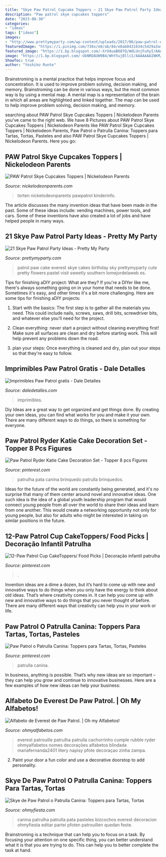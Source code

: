 ```yaml
---
title: "Skye Paw Patrol Cupcake Toppers ~ 21 Skye Paw Patrol Party Ideas"
description: "Paw patrol skye cupcakes toppers"
date: "2023-08-30"
categories:
- "ideas"
tags: ["ideas"]
images:
- "http://www.prettymyparty.com/wp-content/uploads/2017/06/paw-patrol-everest-cake.jpg"
featuredImage: "https://i.pinimg.com/736x/e8/ab/84/e8ab8431634c5429a3a4e744574fb914.jpg"
featured_image: "https://1.bp.blogspot.com/-XrU4uaB607Q/WdLUnjFuXyI/AAAAAAAHzkc/jiFhFQJcj-chXoui_VqMCv5yoX2STCjSACLcBGAs/s1600/paw-patrol-free-printable-toppers-for-cakes-031.jpg"
image: "https://1.bp.blogspot.com/-UbNRDAUW9B4/WhY5ujBllcI/AAAAAAAINKM/EhNFdokItfsaFJP4qDAomEe0CTlbhU1awCLcBGAs/s1600/paw-patrol-alphabet-009.png"
ShowToc: true
author: "Yoshiko Runte"
---
```



Brainstroming is a mental practice that helps improve focus and concentration. It is used to improve problem solving, decision making, and memory. Brainstroming can be done in various ways, but the most common way is by using a mental map. A mental map is a representation of the brain in which all areas are highlighted and linked together. The map can be used to help improve problem solving, decision making, and memory.

	

		
searching about PAW Patrol Skye Cupcakes Toppers | Nickelodeon Parents you've came to the right web. We have 8 Pictures about PAW Patrol Skye Cupcakes Toppers | Nickelodeon Parents like PAW Patrol Skye Cupcakes Toppers | Nickelodeon Parents, Paw Patrol o Patrulla Canina: Toppers para Tartas, Tortas, Pasteles and also PAW Patrol Skye Cupcakes Toppers | Nickelodeon Parents. Here you go:
		
    
## PAW Patrol Skye Cupcakes Toppers | Nickelodeon Parents

<img loading=lazy src="https://www.nickelodeonparents.com/wp-content/uploads/2016/06/pawPatrol-skyeCupcakes2x3.jpg" onerror="this.onerror=null;this.src='https://tse1.mm.bing.net/th?id=OIP.8mqrFb07JyajiocJGP8_2AHaLH&amp;pid=15.1';" alt="PAW Patrol Skye Cupcakes Toppers | Nickelodeon Parents">

_Source: nickelodeonparents.com_

>torten nickelodeonparents pawpatrol kinderinfo. 

	

The article discusses the many invention ideas that have been made in the past. Some of these ideas include: vending machines, power tools, and cars. Some of these inventions have also created a lot of jobs and have helped people in many ways.

    
## 21 Skye Paw Patrol Party Ideas - Pretty My Party

<img loading=lazy src="http://www.prettymyparty.com/wp-content/uploads/2017/06/paw-patrol-everest-cake.jpg" onerror="this.onerror=null;this.src='https://tse1.mm.bing.net/th?id=OIP.vAb6y4Y3QWPapZImJTNXkwHaLD&amp;pid=15.1';" alt="21 Skye Paw Patrol Party Ideas - Pretty My Party">

_Source: prettymyparty.com_

>patrol paw cake everest skye cakes birthday sky prettymyparty cute pretty flowers pastel visit sweetly southern lomejordelaweb es. 

	

Tips for finishing aDIY project: What are they?
If you're a DIYer like me, there's always something going on in your home that needs to be done. Sometimes it's easy, and other times it's a bit more challenging. Here are some tips for finishing aDIY projects:
1. Start with the basics: The first step is to gather all the materials you need. This could include nails, screws, saws, drill bits, screwdriver bits, and whatever else you'll need for the project.

2. Clean everything: never start a project without cleaning everything first! Make sure all surfaces are clean and dry before starting work. This will help prevent any problems down the road.

3. plan your steps: Once everything is cleaned and dry, plan out your steps so that they're easy to follow.

    
## Imprimibles Paw Patrol Gratis - Dale Detalles

<img loading=lazy src="https://i1.wp.com/www.daledetalles.com/wp-content/uploads/2016/03/paw-patrol26.png?resize=696%2C723" onerror="this.onerror=null;this.src='https://tse2.mm.bing.net/th?id=OIP.Dq6gTG0QCteP9T8OKAKLsQHaHs&amp;pid=15.1';" alt="Imprimibles Paw Patrol gratis - Dale Detalles">

_Source: daledetalles.com_

>imprimibles. 

	

Diy Ideas are a great way to get organized and get things done. By creating your own ideas, you can find what works for you and make it your own. There are many different ways to do things, so there is something for everyone.

    
## Paw Patrol Ryder Katie Cake Decoration Set - Topper 8 Pcs Figures

<img loading=lazy src="https://i.pinimg.com/736x/f8/5b/2a/f85b2a4bd5959944fa28cbfe8c71e0f1.jpg" onerror="this.onerror=null;this.src='https://tse3.mm.bing.net/th?id=OIP.r1nMqZEIPLoSoxrbrLRgJwHaHa&amp;pid=15.1';" alt="Paw Patrol Ryder Katie Cake Decoration Set - Topper 8 pcs Figures">

_Source: pinterest.com_

>patrulha pata canina brinquedo patrulla brinquedos. 

	

Ideas for the future of the world are constantly being generated, and it's no surprise that many of them center around novel and innovative ideas. One such idea is the idea of a global youth leadership program that would connect young people from all over the world to share their ideas and learn from one another. This would create a networking opportunity not only for young people, but also for adults who might be interested in taking on similar positions in the future.

    
## 12-Paw Patrol Cup CakeToppers/ Food Picks | Decoração Infantil Patrulha

<img loading=lazy src="https://i.pinimg.com/736x/e8/ab/84/e8ab8431634c5429a3a4e744574fb914.jpg" onerror="this.onerror=null;this.src='https://tse2.mm.bing.net/th?id=OIP.R9kOZHKwnMdx55oU2H27PAHaIK&amp;pid=15.1';" alt="12-Paw Patrol Cup CakeToppers/ Food Picks | Decoração infantil patrulha">

_Source: pinterest.com_

>. 

	

Invention ideas are a dime a dozen, but it’s hard to come up with new and innovative ways to do things when you only have the energy to think about old ideas. That’s where creativity comes in. It can help you come up with new and innovative ways to do things that you never thought of before. There are many different ways that creativity can help you in your work or life.

    
## Paw Patrol O Patrulla Canina: Toppers Para Tartas, Tortas, Pasteles

<img loading=lazy src="https://1.bp.blogspot.com/-XrU4uaB607Q/WdLUnjFuXyI/AAAAAAAHzkc/jiFhFQJcj-chXoui_VqMCv5yoX2STCjSACLcBGAs/s1600/paw-patrol-free-printable-toppers-for-cakes-031.jpg" onerror="this.onerror=null;this.src='https://tse2.mm.bing.net/th?id=OIP.wUKY-YZttvzNF2TNC-B5AQHaKk&amp;pid=15.1';" alt="Paw Patrol o Patrulla Canina: Toppers para Tartas, Tortas, Pasteles">

_Source: pinterest.com_

>patrulla canina. 

	

In business, anything is possible. That’s why new ideas are so important – they can help you grow and continue to innovative businesses. Here are a few examples of how new ideas can help your business: 

    
## Alfabeto De Everest De Paw Patrol. | Oh My Alfabetos!

<img loading=lazy src="https://1.bp.blogspot.com/-UbNRDAUW9B4/WhY5ujBllcI/AAAAAAAINKM/EhNFdokItfsaFJP4qDAomEe0CTlbhU1awCLcBGAs/s1600/paw-patrol-alphabet-009.png" onerror="this.onerror=null;this.src='https://tse2.mm.bing.net/th?id=OIP.idVcioW1R56e3xeYV-tPiQAAAA&amp;pid=15.1';" alt="Alfabeto de Everest de Paw Patrol. | Oh my Alfabetos!">

_Source: ohmyalfabetos.com_

>everest patrouille patrulha patrulla cachorrinho cumple rubble ryder ohmyalfabetos nomes decorações alfabetos blindada mariafernanda2401 litery napisy pfote decoraçao zinha zampa. 

	

2. Paint your door a fun color and use a decorative doorstop to add personality.

    
## Skye De Paw Patrol O Patrulla Canina: Toppers Para Tartas, Tortas

<img loading=lazy src="https://1.bp.blogspot.com/-BV9Ea92YBg4/W8UUUTncYCI/AAAAAAAI7W8/mien9aheEb0Di4ynqcGXmQxTAvlsMQJ6wCLcBGAs/s1600/skye-paw-patrol-free-printable-cake-toppers2.JPG" onerror="this.onerror=null;this.src='https://tse4.mm.bing.net/th?id=OIP.lwzUfR1RXQvZC-Q2vmqPHgHaJ4&amp;pid=15.1';" alt="Skye de Paw Patrol o Patrulla Canina: Toppers para Tartas, Tortas">

_Source: ohmyfiesta.com_

>canina patrulha patrulla pata pasteles bizcochos everest decoracion ohmyfiesta editar partei pfoten patrouillen quedan feste. 

	

Brainstroming is a technique that can help you to focus on a task. By focusing your attention on one specific thing, you can better understand what it is that you are trying to do. This can help you to better complete the task at hand.

